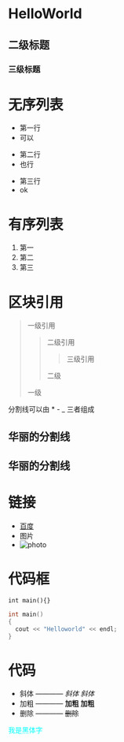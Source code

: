 # HelloWorld
## 二级标题
### 三级标题
# 无序列表
- 第一行
- 可以
* 第二行
* 也行
+ 第三行
+ ok

# 有序列表
1. 第一
2. 第二
3. 第三

# 区块引用
> 一级引用
>> 二级引用
>>> 三级引用
>>
>> 二级
>
> 一级

分割线可以由 * - _ 三者组成

华丽的分割线
----
华丽的分割线
----

# 链接
* [百度](www.baidu.com)
* 图片
* ![photo](https://images2015.cnblogs.com/blog/584693/201605/584693-20160518222114123-473523041.jpg "title")  

# 代码框
` int main(){} `

```c
int main()
{
  cout << "Helloworld" << endl;
}
```
# 代码  

  - 斜体 ———— *斜体*  _斜体_ 
  - 加粗 ———— **加粗**  __加粗__  
  - 删除 ———— ~~删除~~ 

<font face="黑体" color=#00ffff>我是黑体字</font>
